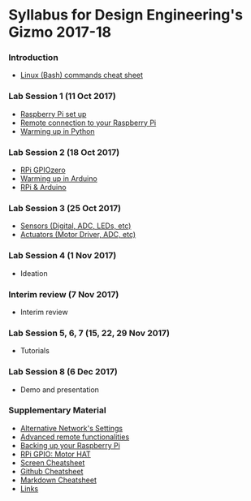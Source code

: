 # Syllabus for Design Engineering's Gizmo 2017-18

### Introduction

* [Linux (Bash) commands cheat sheet](../Introductory_Material/Cheatsheet_bash_Linux.md)

### Lab Session 1 (11 Oct 2017)

* [Raspberry Pi set up](../Chapter_2/RPi_setup.md)
* [Remote connection to your Raspberry Pi](../Chapter_5/Remote_Rpi.md)
* [Warming up in Python](../Chapter_1/Python_warmup.md)

### Lab Session 2 (18 Oct 2017)

* [RPi GPIOzero](../Chapter_2/RPi_GPIO_intro.md)
* [Warming up in Arduino](../Chapter_3/Arduino_intro.md)
* [RPi & Arduino](../Chapter_4/RPi_to_Arduino.md)

### Lab Session 3 (25 Oct 2017)

 * [Sensors (Digital, ADC, LEDs, etc)](../Chapter_6/Sensors)
 * [Actuators (Motor Driver, ADC, etc)](../Chapter_7/Actuators)

### Lab Session 4 (1 Nov 2017)

* Ideation

### Interim review (7 Nov 2017)

* Interim review

### Lab Session 5, 6, 7 (15, 22, 29 Nov 2017)

* Tutorials

### Lab Session 8 (6 Dec 2017)

* Demo and presentation

### Supplementary Material

* [Alternative Network's Settings](../SupplementaryMaterial/Alternative_network_settings.md)
* [Advanced remote functionalities](../SupplementaryMaterial/Advanced_remote_functionalities.md)
* [Backing up your Raspberry Pi](../SupplementaryMaterial/Backing_up_RPi.md)
* [RPi GPIO: Motor HAT](../SupplementaryMaterial/RPi_GPIO_MotorHat.md)
* [Screen Cheatsheet](../SupplementaryMaterial/Screen_cheatsheet.md)
* [Github Cheatsheet](../SupplementaryMaterial/git-cheat-sheet-education.pdf)
* [Markdown Cheatsheet](../SupplementaryMaterial/Markdown-cheatsheet.md)
* [Links](../SupplementaryMaterial/Links)
